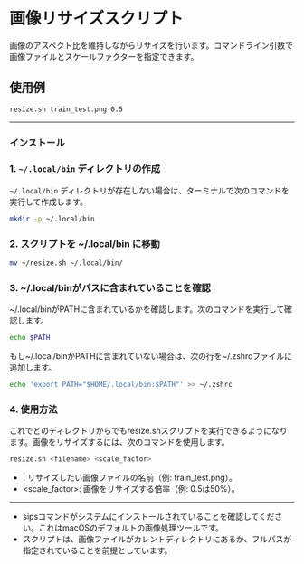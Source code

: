# 画像リサイズスクリプト

画像のアスペクト比を維持しながらリサイズを行います。コマンドライン引数で画像ファイルとスケールファクターを指定できます。

## 使用例

```zsh
resize.sh train_test.png 0.5
```

---

### インストール



### 1. `~/.local/bin` ディレクトリの作成

`~/.local/bin` ディレクトリが存在しない場合は、ターミナルで次のコマンドを実行して作成します。

```zsh
mkdir -p ~/.local/bin
```

### 2. スクリプトを ~/.local/bin に移動

```zsh
mv ~/resize.sh ~/.local/bin/
```


### 3. ~/.local/binがパスに含まれていることを確認
~/.local/binがPATHに含まれているかを確認します。次のコマンドを実行して確認します。


```zsh
echo $PATH
```

もし~/.local/binがPATHに含まれていない場合は、次の行を~/.zshrcファイルに追加します。

```zsh
echo 'export PATH="$HOME/.local/bin:$PATH"' >> ~/.zshrc

```


### 4. 使用方法

これでどのディレクトリからでもresize.shスクリプトを実行できるようになります。画像をリサイズするには、次のコマンドを使用します。

```zsh
resize.sh <filename> <scale_factor>
```

- <filename>: リサイズしたい画像ファイルの名前（例: train_test.png）。
- <scale_factor>: 画像をリサイズする倍率（例: 0.5は50%）。

---

- sipsコマンドがシステムにインストールされていることを確認してください。これはmacOSのデフォルトの画像処理ツールです。
- スクリプトは、画像ファイルがカレントディレクトリにあるか、フルパスが指定されていることを前提としています。
